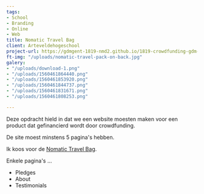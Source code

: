 ```yaml
---
tags:
- School
- Branding
- Online
- Web
title: Nomatic Travel Bag
client: Arteveldehogeschool
project-url: https://gdmgent-1819-nmd2.github.io/1819-crowdfunding-gdm-1718-lenndery/
ft-img: "/uploads/nomatic-travel-pack-on-back.jpg"
galery:
- "/uploads/download-1.png"
- "/uploads/1560461864440.png"
- "/uploads/1560461853920.png"
- "/uploads/1560461844737.png"
- "/uploads/1560461831671.png"
- "/uploads/1560461808253.png"

---
```

Deze opdracht hield in dat we een website moesten maken voor een product dat gefinancierd wordt door crowdfunding.

De site moest minstens 5 pagina's hebben.

Ik koos voor de [Nomatic Travel Bag](https://www.kickstarter.com/projects/1131502390/the-nomatic-travel-bag).

Enkele pagina's ...

* Pledges
* About
* Testimonials